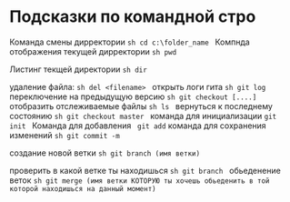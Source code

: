 # Подсказки по командной стро

Команда смены дирректории
``sh
cd c:\folder_name
``
Компнда отображения текущей дирректории
``sh
pwd
``


Листинг текщей директории
``sh
dir
``

удаление файла:
``sh
del <filename>
``
открыть логи гита
``sh
git log
``
переключение на предыдущую версию
``sh
git checkout [....]
``
отобразить отслеживаемые файлы 
``sh
ls
``
вернуться к последнему состоянию
``sh
git checkout master
``
команда для инициализации 
``
git init 
``
Команда для добавления 
`` 
git add
``
команда для сохранения изменений
``sh
git commit -m
``

создание новой ветки
``sh
git branch (имя ветки)
``

проверить в какой ветке ты находишься
``sh
git branch
``
обьеденение веток 
``sh
git merge (имя ветки КОТОРУЮ ты хочешь обьеденить в той которой находишься на данный момент)
``

